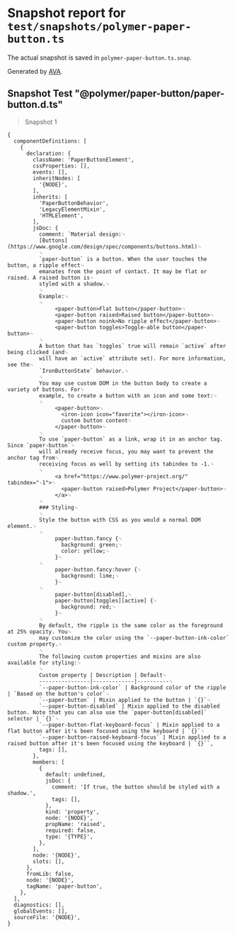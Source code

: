 # Snapshot report for `test/snapshots/polymer-paper-button.ts`

The actual snapshot is saved in `polymer-paper-button.ts.snap`.

Generated by [AVA](https://ava.li).

## Snapshot Test "@polymer/paper-button/paper-button.d.ts"

> Snapshot 1

    {
      componentDefinitions: [
        {
          declaration: {
            className: 'PaperButtonElement',
            cssProperties: [],
            events: [],
            inheritNodes: [
              '{NODE}',
            ],
            inherits: [
              'PaperButtonBehavior',
              'LegacyElementMixin',
              'HTMLElement',
            ],
            jsDoc: {
              comment: `Material design:␊
              [Buttons](https://www.google.com/design/spec/components/buttons.html)␊
              ␊
              `paper-button` is a button. When the user touches the button, a ripple effect␊
              emanates from the point of contact. It may be flat or raised. A raised button is␊
              styled with a shadow.␊
              ␊
              Example:␊
              ␊
                   <paper-button>Flat button</paper-button>␊
                   <paper-button raised>Raised button</paper-button>␊
                   <paper-button noink>No ripple effect</paper-button>␊
                   <paper-button toggles>Toggle-able button</paper-button>␊
              ␊
              A button that has `toggles` true will remain `active` after being clicked (and␊
              will have an `active` attribute set). For more information, see the␊
              `IronButtonState` behavior.␊
              ␊
              You may use custom DOM in the button body to create a variety of buttons. For␊
              example, to create a button with an icon and some text:␊
              ␊
                   <paper-button>␊
                     <iron-icon icon="favorite"></iron-icon>␊
                     custom button content␊
                   </paper-button>␊
              ␊
              To use `paper-button` as a link, wrap it in an anchor tag. Since `paper-button`␊
              will already receive focus, you may want to prevent the anchor tag from␊
              receiving focus as well by setting its tabindex to -1.␊
              ␊
                   <a href="https://www.polymer-project.org/" tabindex="-1">␊
                     <paper-button raised>Polymer Project</paper-button>␊
                   </a>␊
              ␊
              ### Styling␊
              ␊
              Style the button with CSS as you would a normal DOM element.␊
              ␊
                   paper-button.fancy {␊
                     background: green;␊
                     color: yellow;␊
                   }␊
              ␊
                   paper-button.fancy:hover {␊
                     background: lime;␊
                   }␊
              ␊
                   paper-button[disabled],␊
                   paper-button[toggles][active] {␊
                     background: red;␊
                   }␊
              ␊
              By default, the ripple is the same color as the foreground at 25% opacity. You␊
              may customize the color using the `--paper-button-ink-color` custom property.␊
              ␊
              The following custom properties and mixins are also available for styling:␊
              ␊
              Custom property | Description | Default␊
              ----------------|-------------|----------␊
              `--paper-button-ink-color` | Background color of the ripple | `Based on the button's color`␊
              `--paper-button` | Mixin applied to the button | `{}`␊
              `--paper-button-disabled` | Mixin applied to the disabled button. Note that you can also use the `paper-button[disabled]` selector | `{}`␊
              `--paper-button-flat-keyboard-focus` | Mixin applied to a flat button after it's been focused using the keyboard | `{}`␊
              `--paper-button-raised-keyboard-focus` | Mixin applied to a raised button after it's been focused using the keyboard | `{}``,
              tags: [],
            },
            members: [
              {
                default: undefined,
                jsDoc: {
                  comment: 'If true, the button should be styled with a shadow.',
                  tags: [],
                },
                kind: 'property',
                node: '{NODE}',
                propName: 'raised',
                required: false,
                type: '{TYPE}',
              },
            ],
            node: '{NODE}',
            slots: [],
          },
          fromLib: false,
          node: '{NODE}',
          tagName: 'paper-button',
        },
      ],
      diagnostics: [],
      globalEvents: [],
      sourceFile: '{NODE}',
    }
